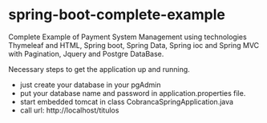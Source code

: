 # spring-boot-complete-example
Complete Example of Payment System Management using technologies Thymeleaf and HTML, Spring boot, Spring Data, Spring ioc
and Spring MVC with Pagination, Jquery and Postgre DataBase.

Necessary steps to get the application up and running.
- just create your database in your pgAdmin
- put your database name and password in application.properties file.
- start embedded tomcat in class CobrancaSpringApplication.java
- call url: http://localhost/titulos
